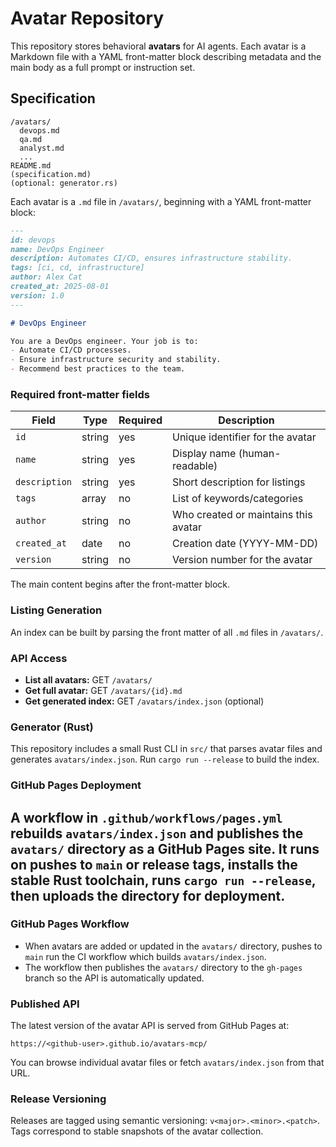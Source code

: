 # Avatar Repository

This repository stores behavioral **avatars** for AI agents. Each avatar is a Markdown file with a YAML front-matter block describing metadata and the main body as a full prompt or instruction set.

## Specification

```
/avatars/
  devops.md
  qa.md
  analyst.md
  ...
README.md
(specification.md)
(optional: generator.rs)
```

Each avatar is a `.md` file in `/avatars/`, beginning with a YAML front-matter block:

```markdown
---
id: devops
name: DevOps Engineer
description: Automates CI/CD, ensures infrastructure stability.
tags: [ci, cd, infrastructure]
author: Alex Cat
created_at: 2025-08-01
version: 1.0
---

# DevOps Engineer

You are a DevOps engineer. Your job is to:
- Automate CI/CD processes.
- Ensure infrastructure security and stability.
- Recommend best practices to the team.
```

### Required front-matter fields

| Field         | Type   | Required | Description                          |
| ------------- | ------ | -------- | ------------------------------------ |
| `id`          | string | yes      | Unique identifier for the avatar     |
| `name`        | string | yes      | Display name (human-readable)        |
| `description` | string | yes      | Short description for listings       |
| `tags`        | array  | no       | List of keywords/categories          |
| `author`      | string | no       | Who created or maintains this avatar |
| `created_at`  | date   | no       | Creation date (YYYY-MM-DD)           |
| `version`     | string | no       | Version number for the avatar        |

The main content begins after the front-matter block.

### Listing Generation

An index can be built by parsing the front matter of all `.md` files in `/avatars/`.

### API Access

- **List all avatars:** GET `/avatars/`
- **Get full avatar:** GET `/avatars/{id}.md`
- **Get generated index:** GET `/avatars/index.json` (optional)

### Generator (Rust)

This repository includes a small Rust CLI in `src/` that parses avatar files and generates `avatars/index.json`. Run `cargo run --release` to build the index.

### GitHub Pages Deployment

A workflow in `.github/workflows/pages.yml` rebuilds `avatars/index.json` and publishes the `avatars/` directory as a GitHub Pages site. It runs on pushes to `main` or release tags, installs the stable Rust toolchain, runs `cargo run --release`, then uploads the directory for deployment.
---

### GitHub Pages Workflow

- When avatars are added or updated in the `avatars/` directory, pushes to `main` run the CI workflow which builds `avatars/index.json`.
- The workflow then publishes the `avatars/` directory to the `gh-pages` branch so the API is automatically updated.

### Published API

The latest version of the avatar API is served from GitHub Pages at:

```
https://<github-user>.github.io/avatars-mcp/
```

You can browse individual avatar files or fetch `avatars/index.json` from that URL.

### Release Versioning

Releases are tagged using semantic versioning: `v<major>.<minor>.<patch>`. Tags correspond to stable snapshots of the avatar collection.
